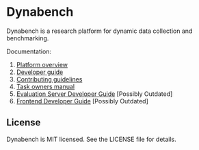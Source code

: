 # Dynabench

Dynabench is a research platform for dynamic data collection and benchmarking.

Documentation:
1. [Platform overview](https://github.com/facebookresearch/dynabench/blob/main/docs/overview.md)
2. [Developer guide](https://github.com/facebookresearch/dynabench/blob/main/docs/start.md)
3. [Contributing guidelines](https://github.com/facebookresearch/dynabench/blob/main/CONTRIBUTING.md)
4. [Task owners manual](https://github.com/facebookresearch/dynabench/blob/main/docs/owners.md)
5. [Evaluation Server Developer Guide](https://github.com/facebookresearch/dynabench/blob/main/docs/evaluation.md) [Possibly Outdated]
6. [Frontend Developer Guide](https://github.com/facebookresearch/dynabench/blob/main/docs/frontend.md) [Possibly Outdated]

## License

Dynabench is MIT licensed. See the LICENSE file for details.
